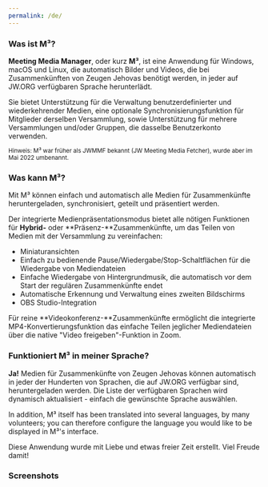 ```yaml
---
permalink: /de/
---
```

  
### Was ist M³?

**Meeting Media Manager**, oder kurz **M³**, ist eine Anwendung für Windows, macOS und Linux, die automatisch Bilder und Videos, die bei Zusammenkünften von Zeugen Jehovas benötigt werden, in jeder auf JW.ORG verfügbaren Sprache herunterlädt.

Sie bietet Unterstützung für die Verwaltung benutzerdefinierter und wiederkehrender Medien, eine optionale Synchronisierungsfunktion für Mitglieder derselben Versammlung, sowie Unterstützung für mehrere Versammlungen und/oder Gruppen, die dasselbe Benutzerkonto verwenden.

<sup>Hinweis: M³ war früher als JWMMF bekannt (JW Meeting Media Fetcher), wurde aber im Mai 2022 umbenannt.</sup>

### Was kann M³?

Mit M³ können einfach und automatisch alle Medien für Zusammenkünfte heruntergeladen, synchronisiert, geteilt und präsentiert werden.

Der integrierte Medienpräsentationsmodus bietet alle nötigen Funktionen für **Hybrid-** oder **Präsenz-**Zusammenkünfte, um das Teilen von Medien mit der Versammlung zu vereinfachen:

- Miniaturansichten
- Einfach zu bedienende Pause/Wiedergabe/Stop-Schaltflächen für die Wiedergabe von Mediendateien
- Einfache Wiedergabe von Hintergrundmusik, die automatisch vor dem Start der regulären Zusammenkünfte endet
- Automatische Erkennung und Verwaltung eines zweiten Bildschirms
- OBS Studio-Integration

Für reine **Videokonferenz-**Zusammenkünfte ermöglicht die integrierte MP4-Konvertierungsfunktion das einfache Teilen jeglicher Mediendateien über die native "Video freigeben"-Funktion in Zoom.

### Funktioniert M³ in meiner Sprache?

**Ja!** Medien für Zusammenkünfte von Zeugen Jehovas können automatisch in jeder der Hunderten von Sprachen, die auf JW.ORG verfügbar sind, heruntergeladen werden. Die Liste der verfügbaren Sprachen wird dynamisch aktualisiert - einfach die gewünschte Sprache auswählen.

In addition, M³ itself has been translated into several languages, by many volunteers; you can therefore configure the language you would like to be displayed in M³'s interface.

Diese Anwendung wurde mit Liebe und etwas freier Zeit erstellt. Viel Freude damit!

### Screenshots
